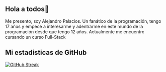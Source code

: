 ## Hola a todos👋
Me presento, soy Alejandro Palacios. Un fanático de la programación, tengo 17 años y empecé a interesarme y adentrarme en este mundo de la programación desde que tengo 12 años.
Actualmente me encuentro cursando un curso Full-Stack

## Mi estadisticas de GitHub
[![GitHub Streak](https://streak-stats.demolab.com?user=4L3z&theme=dark&locale=es)](https://git.io/streak-stats)
